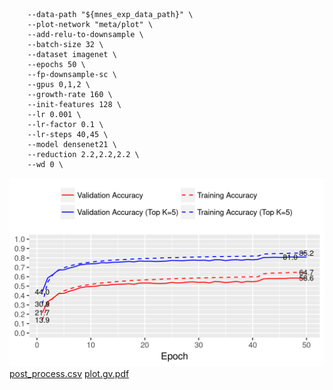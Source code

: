 ```
    --data-path "${mnes_exp_data_path}" \
    --plot-network "meta/plot" \
    --add-relu-to-downsample \
    --batch-size 32 \
    --dataset imagenet \
    --epochs 50 \
    --fp-downsample-sc \
    --gpus 0,1,2 \
    --growth-rate 160 \
    --init-features 128 \
    --lr 0.001 \
    --lr-factor 0.1 \
    --lr-steps 40,45 \
    --model densenet21 \
    --reduction 2.2,2.2,2.2 \
    --wd 0 \
```
![acc.png](acc.png)
[post_process.csv](post_process.csv)
[plot.gv.pdf](plot.gv.pdf)
